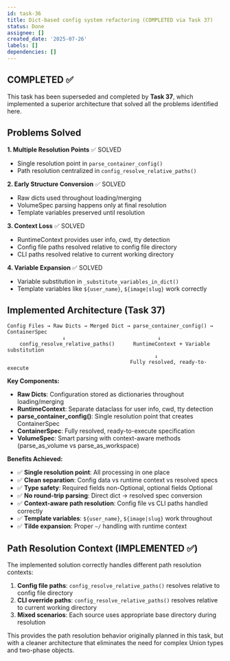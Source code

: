 ```yaml
---
id: task-36
title: Dict-based config system refactoring (COMPLETED via Task 37)
status: Done
assignee: []
created_date: '2025-07-26'
labels: []
dependencies: []
---
```


## COMPLETED ✅

This task has been superseded and completed by **Task 37**, which implemented a superior architecture that solved all the problems identified here.

## Problems Solved

**1. Multiple Resolution Points** ✅ SOLVED
- Single resolution point in `parse_container_config()`
- Path resolution centralized in `config_resolve_relative_paths()`

**2. Early Structure Conversion** ✅ SOLVED  
- Raw dicts used throughout loading/merging
- VolumeSpec parsing happens only at final resolution
- Template variables preserved until resolution

**3. Context Loss** ✅ SOLVED
- RuntimeContext provides user info, cwd, tty detection
- Config file paths resolved relative to config file directory
- CLI paths resolved relative to current working directory

**4. Variable Expansion** ✅ SOLVED
- Variable substitution in `_substitute_variables_in_dict()`
- Template variables like `${user_name}`, `${image|slug}` work correctly

## Implemented Architecture (Task 37)

```
Config Files → Raw Dicts → Merged Dict → parse_container_config() → ContainerSpec
                  ↓                              ↓
    config_resolve_relative_paths()      RuntimeContext + Variable substitution
                                                ↓
                                        Fully resolved, ready-to-execute
```

**Key Components:**

- **Raw Dicts**: Configuration stored as dictionaries throughout loading/merging
- **RuntimeContext**: Separate dataclass for user info, cwd, tty detection  
- **parse_container_config()**: Single resolution point that creates ContainerSpec
- **ContainerSpec**: Fully resolved, ready-to-execute specification
- **VolumeSpec**: Smart parsing with context-aware methods (parse_as_volume vs parse_as_workspace)

**Benefits Achieved:**
- ✅ **Single resolution point**: All processing in one place
- ✅ **Clean separation**: Config data vs runtime context vs resolved specs
- ✅ **Type safety**: Required fields non-Optional, optional fields Optional
- ✅ **No round-trip parsing**: Direct dict → resolved spec conversion
- ✅ **Context-aware path resolution**: Config file vs CLI paths handled correctly
- ✅ **Template variables**: `${user_name}`, `${image|slug}` work throughout
- ✅ **Tilde expansion**: Proper `~/` handling with runtime context

## Path Resolution Context (IMPLEMENTED ✅)

The implemented solution correctly handles different path resolution contexts:

1. **Config file paths**: `config_resolve_relative_paths()` resolves relative to config file directory
2. **CLI override paths**: `config_resolve_relative_paths()` resolves relative to current working directory  
3. **Mixed scenarios**: Each source uses appropriate base directory during resolution

This provides the path resolution behavior originally planned in this task, but with a cleaner architecture that eliminates the need for complex Union types and two-phase objects.